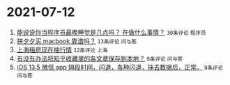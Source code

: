 # 2021-07-12

1. [能说说你当程序员最晚睡觉是几点吗？ 在做什么事情？](https://www.v2ex.com/t/788925) `30条评论` `程序员`
1. [拼夕夕买 macbook 靠谱吗？](https://www.v2ex.com/t/788920) `13条评论` `问与答`
1. [上海租房现在啥行情](https://www.v2ex.com/t/788921) `12条评论` `上海`
1. [有没有办法将知乎收藏里的各文章保存到本地？](https://www.v2ex.com/t/788922) `8条评论` `问与答`
1. [iOS 13.5 微信 app 隔段时间，闪退，各种闪退，抹去数据后，正常。](https://www.v2ex.com/t/788919) `8条评论` `问与答`
